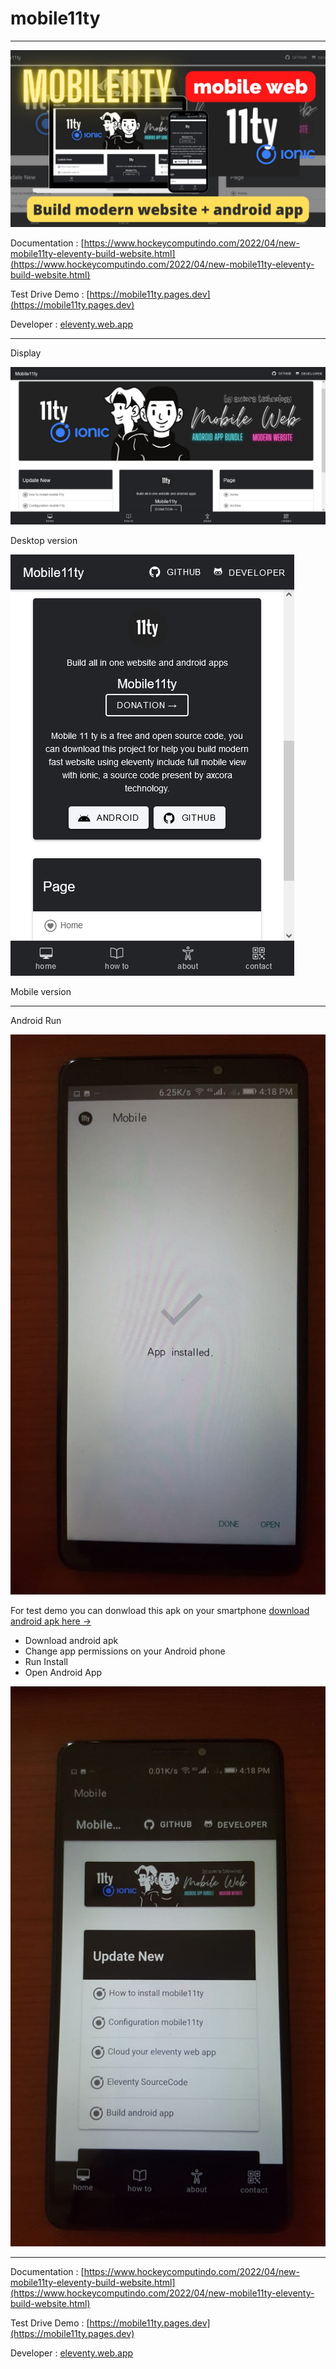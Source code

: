 # mobile11ty
----------------------------------------------


![eleventy mobile11ty template themes](mobile11ty.jpg)


Documentation : [https://www.hockeycomputindo.com/2022/04/new-mobile11ty-eleventy-build-website.html](https://www.hockeycomputindo.com/2022/04/new-mobile11ty-eleventy-build-website.html)

Test Drive Demo : [https://mobile11ty.pages.dev](https://mobile11ty.pages.dev)


Developer : [eleventy.web.app](https://eleventy.web.app/)

---------------------------------

Display


![eleventy mobile11ty template themes](desktop.png)


Desktop version


![eleventy mobile11ty template themes](mobile.png)


Mobile version 

----------------------

Android Run

![install android 11ty](android/11tyandroid.jpg)

For test demo you can donwload this apk on your smartphone [download android apk here →](https://github.com/mesinkasir/mobile11ty/raw/main/android/mobile11ty.apk)
+ Download android apk
+ Change app permissions on your Android phone
+ Run Install
+ Open Android App

![install android 11ty](android/android11ty.jpg)

---------------------------------


Documentation : [https://www.hockeycomputindo.com/2022/04/new-mobile11ty-eleventy-build-website.html](https://www.hockeycomputindo.com/2022/04/new-mobile11ty-eleventy-build-website.html)

Test Drive Demo : [https://mobile11ty.pages.dev](https://mobile11ty.pages.dev)


Developer : [eleventy.web.app](https://eleventy.web.app/)

